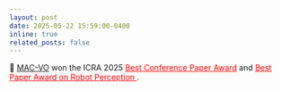 ```yaml
---
layout: post
date: 2025-05-22 15:59:00-0400
inline: true
related_posts: false
---
```


🥇 <a href="https://mac-vo.github.io" style="text-decoration: underline;">MAC-VO<a> won the ICRA 2025 <a href="https://www.linkedin.com/posts/yuheng-qiu-6bb9151b0_icra2025-activity-7332429990589861888-yl7I?utm_source=share&utm_medium=member_desktop&rcm=ACoAADFB4q8BfsD7FeZi2jCntcJlilWdCWaUqNA" style="color: red;">Best Conference Paper Award<a> and <a href="https://www.linkedin.com/posts/yuheng-qiu-6bb9151b0_icra2025-activity-7332429990589861888-yl7I?utm_source=share&utm_medium=member_desktop&rcm=ACoAADFB4q8BfsD7FeZi2jCntcJlilWdCWaUqNA" style="color: red;"> Best Paper Award on Robot Perception <a>.
